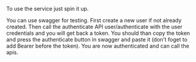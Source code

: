To use the service just spin it up.

You can use swagger for testing. First create a new user if not already created. 
Then call the authenticate API user/authenticate with the user credentials and you will get back a token.
You should than copy the token and press the authenticate button in swagger and paste it (don't foget to add Bearer before the token). 
You are now authenticated and can call the apis.
